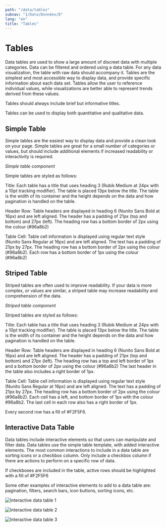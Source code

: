 ```yaml
---
path: "/data/tables"
subnav: "1/Data/Données/8"
lang: "en"
title: "Tables"
---
```


# Tables

Data tables are used to show a large amount of discreet data with multiple categories. Data can be filtered and ordered using a data table. For any data visualization, the table with raw data should accompany it. Tables are the simplest and most accessible way to display data, and provide specific information about each data set. Tables allow the user to reference individual values, while visualizations are better able to represent trends derived from these values.

Tables should always include brief but informative titles.

Tables can be used to display both quantitative and qualitative data.

## Simple Table

Simple tables are the easiest way to display data and provide a clean look on your page. Simple tables are great for a small number of categories or values, but should include additional elements if increased readability or interactivity is required.

*Simple table component*

Simple tables are styled as follows:

Title: Each table has a title that uses heading 3 (Rubik Medium at 24px with a 10pt tracking modifier). The table is placed 13px below the title. The table is the width of its container and the height depends on the data and how pagination is handled on the table.

Header Row: Table headers are displayed in heading 6 (Nunito Sans Bold at 16px) and are left aligned. The header has a padding of 21px (top and bottom) and 27px (left). The heading row has a bottom border of 2px using the colour (#96a8b2)

Table Cell: Table cell information is displayed using regular text style (Nunito Sans Regular at 16px) and are left aligned. The text has a padding of 21px by 27px. The heading row has a bottom border of 2px using the colour (#96a8b2). Each row has a bottom border of 1px using the colour (#96a8b2)

## Striped Table

Striped tables are often used to improve readability. If your data is more complex, or values are similar, a striped table may increase readability and comprehension of the data.

*Striped table component*

Striped tables are styled as follows:

Title: Each table has a title that uses heading 3 (Rubik Medium at 24px with a 10pt tracking modifier). The table is placed 13px below the title. The table is the width of its container and the height depends on the data and how pagination is handled on the table.

Header Row: Table headers are displayed in heading 6 (Nunito Sans Bold at 16px) and are left aligned. The header has a padding of 21px (top and bottom) and 27px (left). The heading row has a top and left border of 1px and a bottom border of 2px using the colour (#96a8b2) The last header in the table also includes a right border of 1px.

Table Cell: Table cell information is displayed using regular text style (Nunito Sans Regular at 16px) and are left aligned. The text has a padding of 21px by 27px. The heading row has a bottom border of 2px using the colour (#96a8b2). Each cell has a left, and bottom border of 1px with the colour #96a8b2. The last cell in each row also has a right border of 1px.

Every second row has a fill of #F2F5F6.

## Interactive Data Table

Data tables include interactive elements so that users can manipulate and filter data. Data tables use the simple table template, with added interactive elements. The most common interactions to include in a data table are sorting icons or a checkbox column. Only include a checkbox column if there are actions to perform on a specific row of data.

If checkboxes are included in the table, active rows should be highlighted with a fill of #F2F5F6

Some other examples of interactive elements to add to a data table are: pagination, filters, search bars, icon buttons, sorting icons, etc.

![Interactive data table 1](https://github.com/gctools-outilsgc/design-system/blob/master/documentation/examples/interactive%20table_1.png)

![Interactive data table 2](https://github.com/gctools-outilsgc/design-system/blob/master/documentation/examples/interactive%20table_2.png)

![Interactive data table 3](https://github.com/gctools-outilsgc/design-system/blob/master/documentation/examples/interactive%20table_3.png)
